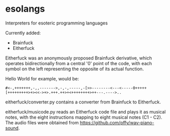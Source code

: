 # esolangs
Interpreters for esoteric programming languages

Currently added:
  * Brainfuck
  * Eitherfuck
  
Eitherfuck was an anonymously proposed Brainfuck derivative, which operates bidirectionally from a central '0' point of the code, with each symbol on the left representing the opposite of its actual function. 

Hello World for example, would be:
```
#<-,+++++++,-,,------->,-,-,-----,-[>>--------<---<-----0+++++[+++++++++>+><<->+>.+++.++>+<++++++++>++---.---->..
```

eitherfuck/converter.py contains a converter from Brainfuck to Eitherfuck.

eitherfuck/musicode.py reads an Eitherfuck code file and plays it as musical notes, with the eight instructions mapping to eight musical notes (C1 - C2). The audio files were obtained from https://github.com/pffy/wav-piano-sound.
